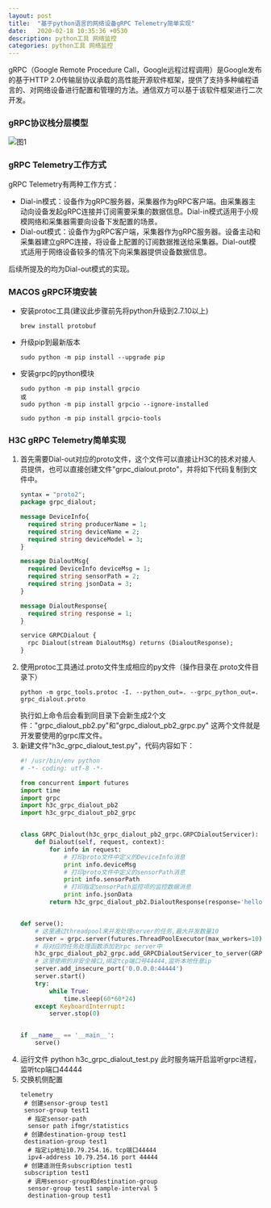 ```yaml
---
layout: post
title:  "基于python语言的网络设备gRPC Telemetry简单实现"
date:   2020-02-18 10:35:36 +0530
description: python工具 网络监控
categories: python工具 网络监控
---
```


gRPC（Google Remote Procedure Call，Google远程过程调用）是Google发布的基于HTTP 2.0传输层协议承载的高性能开源软件框架，提供了支持多种编程语言的、对网络设备进行配置和管理的方法。通信双方可以基于该软件框架进行二次开发。  

### gRPC协议栈分层模型  

![图1](https://cdn.img.wenhairu.com/images/2020/02/18/mugNG.png "图1")

### gRPC Telemetry工作方式  
gRPC Telemetry有两种工作方式：  
* Dial-in模式：设备作为gRPC服务器，采集器作为gRPC客户端。由采集器主动向设备发起gRPC连接并订阅需要采集的数据信息。Dial-in模式适用于小规模网络和采集器需要向设备下发配置的场景。
* Dial-out模式：设备作为gRPC客户端，采集器作为gRPC服务器。设备主动和采集器建立gRPC连接，将设备上配置的订阅数据推送给采集器。Dial-out模式适用于网络设备较多的情况下向采集器提供设备数据信息。

后续所提及的均为Dial-out模式的实现。

### MACOS gRPC环境安装  
* 安装protoc工具(建议此步骤前先将python升级到2.7.10以上) 
  ```
  brew install protobuf
  ```
* 升级pip到最新版本
  ```
  sudo python -m pip install --upgrade pip
  ```
* 安装grpc的python模块
  ```
  sudo python -m pip install grpcio  
  或 
  sudo python -m pip install grpcio --ignore-installed
  
  sudo python -m pip install grpcio-tools
  ```

### H3C gRPC Telemetry简单实现  
1. 首先需要Dial-out对应的proto文件，这个文件可以直接让H3C的技术对接人员提供，也可以直接创建文件"grpc_dialout.proto"，并将如下代码复制到文件中。
   ```proto
   syntax = "proto2";
   package grpc_dialout;

   message DeviceInfo{
     required string producerName = 1;
     required string deviceName = 2;
     required string deviceModel = 3;
   }

   message DialoutMsg{
     required DeviceInfo deviceMsg = 1;
     required string sensorPath = 2;
     required string jsonData = 3;
   }

   message DialoutResponse{
     required string response = 1;
   }

   service GRPCDialout {
     rpc Dialout(stream DialoutMsg) returns (DialoutResponse);
   }
   ```
2. 使用protoc工具通过.proto文件生成相应的py文件（操作目录在.proto文件目录下）
   ```
   python -m grpc_tools.protoc -I. --python_out=. --grpc_python_out=. grpc_dialout.proto
   ```
   执行如上命令后会看到同目录下会新生成2个文件："grpc_dialout_pb2.py"和"grpc_dialout_pb2_grpc.py"
   这两个文件就是开发要使用的grpc库文件。
3. 新建文件"h3c_grpc_dialout_test.py"，代码内容如下：
   ```python
   #! /usr/bin/env python
   # -*- coding: utf-8 -*-

   from concurrent import futures
   import time
   import grpc
   import h3c_grpc_dialout_pb2
   import h3c_grpc_dialout_pb2_grpc


   class GRPC_Dialout(h3c_grpc_dialout_pb2_grpc.GRPCDialoutServicer):
       def Dialout(self, request, context):
           for info in request:
               # 打印proto文件中定义的DeviceInfo消息
               print info.deviceMsg
               # 打印proto文件中定义的sensorPath消息
               print info.sensorPath
               # 打印指定sensorPath监控项的监控数据消息
               print info.jsonData
           return h3c_grpc_dialout_pb2.DialoutResponse(response='hello')


   def serve():
       # 这里通过threadpool来并发处理server的任务,最大并发数量10
       server = grpc.server(futures.ThreadPoolExecutor(max_workers=10))
       # 将对应的任务处理函数添加到rpc server中
       h3c_grpc_dialout_pb2_grpc.add_GRPCDialoutServicer_to_server(GRPC_Dialout(), server)
       # 这里使用的非安全接口,绑定tcp端口号44444,监听本地任意ip
       server.add_insecure_port('0.0.0.0:44444')
       server.start()
       try:
           while True:
               time.sleep(60*60*24)
       except KeyboardInterrupt:
           server.stop(0)


   if __name__ == '__main__':
       serve()
   ```
4. 运行文件
   python h3c_grpc_dialout_test.py
   此时服务端开启监听grpc进程，监听tcp端口44444
5. 交换机侧配置
   ```
   telemetry
    # 创建sensor-group test1
    sensor-group test1
     # 指定sensor-path
     sensor path ifmgr/statistics
    # 创建destination-group test1
    destination-group test1
     # 指定ip地址10.79.254.16，tcp端口44444
     ipv4-address 10.79.254.16 port 44444
    # 创建遥测任务subscription test1
    subscription test1
     # 调用sensor-group和destination-group
     sensor-group test1 sample-interval 5
     destination-group test1
   ```






